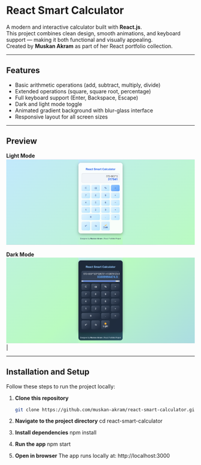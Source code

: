 #  React Smart Calculator

A modern and interactive calculator built with **React.js**.  
This project combines clean design, smooth animations, and keyboard support — making it both functional and visually appealing.  
Created by **Muskan Akram** as part of her React portfolio collection.

---

##  Features

-  Basic arithmetic operations (add, subtract, multiply, divide)
-  Extended operations (square, square root, percentage)
-  Full keyboard support (Enter, Backspace, Escape)
-  Dark and light mode toggle
-  Animated gradient background with blur-glass interface
-  Responsive layout for all screen sizes

---

##  Preview

 **Light Mode** 
 ![Light Mode](./screenshots/light.png) 
 
 **Dark Mode**
 ![Dark Mode](./screenshots/dark.png) |


---

##  Installation and Setup

Follow these steps to run the project locally:

1. **Clone this repository**
   ```bash
   git clone https://github.com/muskan-akram/react-smart-calculator.git

2. **Navigate to the project directory**
cd react-smart-calculator

3. **Install dependencies**
npm install

4. **Run the app**
npm start

5. **Open in browser**
The app runs locally at:
http://localhost:3000
